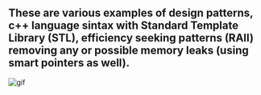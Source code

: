## These are various examples of design patterns, c++ language sintax with Standard Template Library (STL), efficiency seeking patterns (RAII) removing any or possible memory leaks (using smart pointers as well).
![gif](https://i.pinimg.com/originals/d4/81/f3/d481f3c72e283309071f79e01b05c06d.gif)

